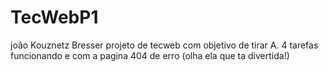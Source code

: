 # TecWebP1
joão Kouznetz Bresser
projeto de tecweb com objetivo de tirar A. 4 tarefas funcionando e com a pagina 404 de erro (olha ela que ta divertida!)
